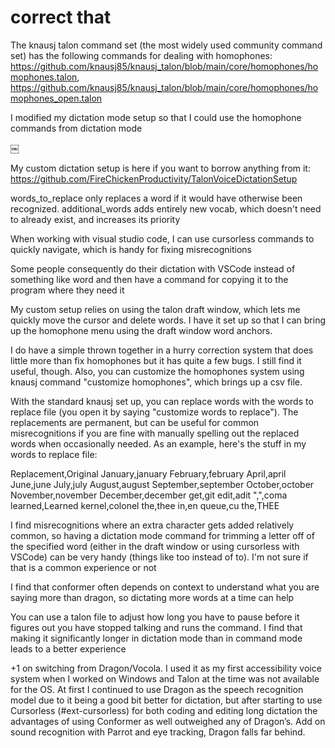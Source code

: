 # correct that

The knausj talon command set (the most widely used community command set) has the following commands for dealing with homophones: https://github.com/knausj85/knausj_talon/blob/main/core/homophones/homophones.talon, https://github.com/knausj85/knausj_talon/blob/main/core/homophones/homophones_open.talon




I modified my dictation mode setup so that I could use the homophone commands from dictation mode

￼

My custom dictation setup is here if you want to borrow anything from it: https://github.com/FireChickenProductivity/TalonVoiceDictationSetup


words_to_replace only replaces a word if it would have otherwise been recognized.
additional_words adds entirely new vocab, which doesn't need to already exist, and increases its priority

When working with visual studio code, I can use cursorless commands to quickly navigate, which is handy for fixing misrecognitions

Some people consequently do their dictation with VSCode instead of something like word and then have a command for copying it to the program where they need it

My custom setup relies on using the talon draft window, which lets me quickly move the cursor and delete words. I have it set up so that I can bring up the homophone menu using the draft window word anchors.

I do have a simple thrown together in a hurry correction system that does little more than fix homophones but it has quite a few bugs. I still find it useful, though. Also, you can customize the homophones system using knausj command "customize homophones", which brings up a csv file.

With the standard knausj set up, you can replace words with the words to replace file (you open it by saying "customize words to replace"). The replacements are permanent, but can be useful for common misrecognitions if you are fine with manually spelling out the replaced words when occasionally needed. As an example, here's the stuff in my words to replace file:

Replacement,Original
January,january
February,february
April,april
June,june
July,july
August,august
September,september
October,october
November,november
December,december
get,git
edit,adit
",",coma
learned,Learned
kernel,colonel
the,thee
in,en
queue,cu
the,THEE

I find misrecognitions where an extra character gets added relatively common, so having a dictation mode command for trimming a letter off of the specified word (either in the draft window or using cursorless with VSCode) can be very handy (things like too instead of to). I'm not sure if that is a common experience or not

I find that conformer often depends on context to understand what you are saying more than dragon, so dictating more words at a time can help

You can use a talon file to adjust how long you have to pause before it figures out you have stopped talking and runs the command. I find that making it significantly longer in dictation mode than in command mode leads to a better experience

+1 on switching from Dragon/Vocola. I used it as my first accessibility voice system when I worked on Windows and Talon at the time was not available for the OS. At first I continued to use Dragon as the speech recognition model due to it being a good bit better for dictation, but after starting to use Cursorless (#ext-cursorless) for both coding and editing long dictation the advantages of using Conformer as well outweighed any of Dragon’s. Add on sound recognition with Parrot and eye tracking, Dragon falls far behind.